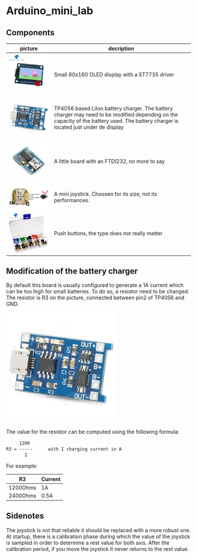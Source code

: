 # Arduino_mini_lab

## Components

| picture | decription |
| ---- | ---- |
| ![TFT display](Doc/Components/small/IPS-0-96-pouce-7-p-SPI-HD-65-k-Couleur-1.jpg) | Small 80x160 OLED display with a ST7735 driver |
| ![Battery charger](Doc/Components/small/sku_219454_1.jpg) | TP4056 based LiIon battery charger. The battery charger may need to be modified depending on the capacity of the battery used. The battery charger is located just under de display |
| ![FTDI tool](Doc/Components/small/criusFTDI1.jpg) | A little board with an FTDI232, no more to say |
| ![Joystick](Doc/Components/small/mini-joystick-slide-analogiqueXY.jpg)| A mini joystick. Choosen for its size, not its performances. |
| ![Tactile switch](Doc/Components/small/tactileSwitches.jpg) | Push buttons, the type does not really matter |

## Modification of the battery charger
By default this board is usually configured to generate a 1A current which can be too high for small batteries.
To do so, a resistor need to be changed. The resistor is R3 on the picture, connected between pin2 of TP4056 and GND.

![Battery charger](Doc/Components/small/sku_219454_1.jpg)

The value for the resistor can be computed using the following formula:
```
     1200
R3 = -----      with I charging current in A
       I
```

For example:

| R3 | Current |
| -- | -- |
| 1200Ohms | 1A |
| 2400Ohms | 0.5A |

## Sidenotes
The joystick is not that reliable it should be replaced with a more robust one.
At startup, there is a calibration phase during which the value of the joystick is sampled in order to determine a rest value for both axis. After the calibration period, if you move the joystick it never returns to the rest value.

